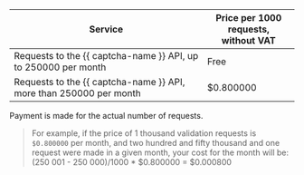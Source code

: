 | Service | Price per 1000 requests, <br>without VAT |
| ----- | ----- |
| Requests to the {{ captcha-name }} API, up to 250000 per month | Free |
| Requests to the {{ captcha-name }} API, more than 250000 per month | $0.800000 |

Payment is made for the actual number of requests.

>For example, if the price of 1 thousand validation requests is `$0.800000` per month, and two hundred and fifty thousand and one request were made in a given month, your cost for the month will be:
>(250 001 - 250 000)/1000 * $0.800000 = $0.000800